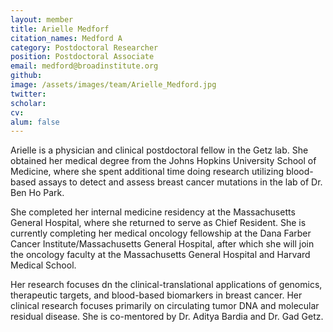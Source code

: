 ```yaml
---
layout: member
title: Arielle Medforf
citation_names: Medford A
category: Postdoctoral Researcher
position: Postdoctoral Associate
email: medford@broadinstitute.org
github: 
image: /assets/images/team/Arielle_Medford.jpg
twitter: 
scholar: 
cv:
alum: false
---
```


Arielle is a physician and clinical postdoctoral fellow in the Getz lab. She obtained her medical degree from the Johns Hopkins University School of Medicine, where she spent additional time doing research utilizing blood-based assays to detect and assess breast cancer mutations in the lab of Dr. Ben Ho Park.

She completed her internal medicine residency at the Massachusetts General Hospital, where she returned to serve as Chief Resident. She is currently completing her medical oncology fellowship at the Dana Farber Cancer Institute/Massachusetts General Hospital, after which she will join the oncology faculty at the Massachusetts General Hospital and Harvard Medical School.

Her research focuses dn the clinical-translational applications of genomics, therapeutic targets, and blood-based biomarkers in breast cancer. Her clinical research focuses primarily on circulating tumor DNA and molecular residual disease. She is co-mentored by Dr. Aditya Bardia and Dr. Gad Getz.
